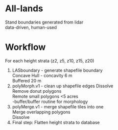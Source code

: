 # All-lands

Stand boundaries generated from lidar  
data-driven, human-used

# Workflow

For each height strata (z2, z5, z10, z15, z20)  
1. LASboundary - generate shapefile boundary  
  Concave Hull - concavity 6 m  
  Buffered 20 m  
2. polyMorph.v1 - clean up shapefile edges 
  Dissolve  
  Remove donut polygons  
  Remote small polygons <5 acres  
  -buffer/buffer routine for morphology  
3. polyMerge.v1 - merge shapefile tiles into one  
  Merge overlapping polygons  
  Dissolve  
4. Final step: Flatten height strata to database

